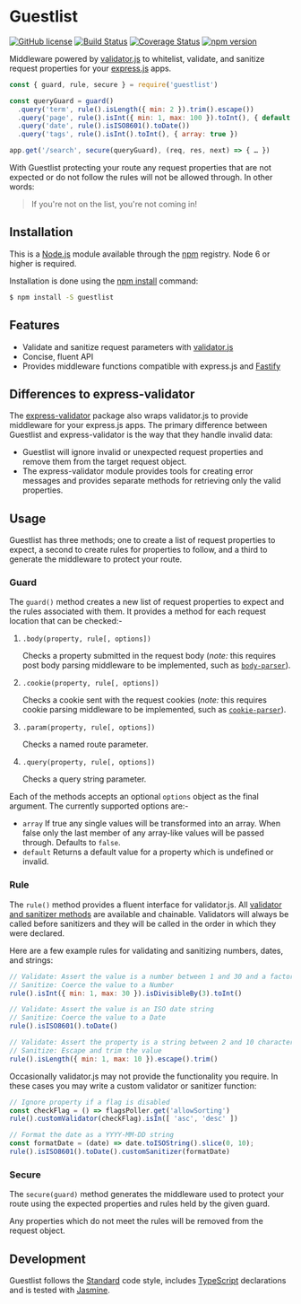 # Guestlist

[![GitHub license](https://img.shields.io/badge/license-MIT-blue.svg)](https://github.com/i-like-robots/guestlist/blob/master/LICENSE) [![Build Status](https://travis-ci.org/i-like-robots/guestlist.svg?branch=master)](https://travis-ci.org/i-like-robots/guestlist) [![Coverage Status](https://coveralls.io/repos/github/i-like-robots/guestlist/badge.svg?branch=master)](https://coveralls.io/github/i-like-robots/guestlist) [![npm version](https://img.shields.io/npm/v/guestlist.svg?style=flat)](https://www.npmjs.com/package/guestlist)

Middleware powered by [validator.js] to whitelist, validate, and sanitize request properties for your [express.js] apps.

[validator.js]: https://www.npmjs.com/package/validator
[express.js]: https://expressjs.com/

```js
const { guard, rule, secure } = require('guestlist')

const queryGuard = guard()
  .query('term', rule().isLength({ min: 2 }).trim().escape())
  .query('page', rule().isInt({ min: 1, max: 100 }).toInt(), { default: 1 })
  .query('date', rule().isISO8601().toDate())
  .query('tags', rule().isInt().toInt(), { array: true })

app.get('/search', secure(queryGuard), (req, res, next) => { … })
```

With Guestlist protecting your route any request properties that are not expected or do not follow the rules will not be allowed through. In other words:

> If you're not on the list, you're not coming in!

## Installation

This is a [Node.js] module available through the [npm] registry. Node 6 or higher is required.

Installation is done using the [npm install] command:

```sh
$ npm install -S guestlist
```

[Node.js]: https://nodejs.org/
[npm]: http://npmjs.com/
[npm install]: https://docs.npmjs.com/getting-started/installing-npm-packages-locally

## Features

- Validate and sanitize request parameters with [validator.js]
- Concise, fluent API
- Provides middleware functions compatible with express.js and [Fastify]

[Fastify]: https://www.fastify.io/

## Differences to express-validator

The [express-validator] package also wraps validator.js to provide middleware for your express.js apps. The primary difference between Guestlist and express-validator is the way that they handle invalid data:

- Guestlist will ignore invalid or unexpected request properties and remove them from the target request object.
- The express-validator module provides tools for creating error messages and provides separate methods for retrieving only the valid properties.

[express-validator]: https://express-validator.github.io/docs/

## Usage

Guestlist has three methods; one to create a list of request properties to expect, a second to create rules for properties to follow, and a third to generate the middleware to protect your route.

### Guard

The `guard()` method creates a new list of request properties to expect and the rules associated with them. It provides a method for each request location that can be checked:-

1. `.body(property, rule[, options])`

    Checks a property submitted in the request body (_note:_ this requires post body parsing middleware to be implemented, such as [`body-parser`](https://www.npmjs.com/package/body-parser)).

2. `.cookie(property, rule[, options])`

    Checks a cookie sent with the request cookies (_note:_ this requires cookie parsing middleware to be implemented, such as [`cookie-parser`](https://www.npmjs.com/package/cookie-parser)).

3. `.param(property, rule[, options])`

    Checks a named route parameter.

4. `.query(property, rule[, options])`

    Checks a query string parameter.

Each of the methods accepts an optional `options` object as the final argument. The currently supported options are:-

- `array` If true any single values will be transformed into an array. When false only the last member of any array-like values will be passed through. Defaults to `false`.
- `default` Returns a default value for a property which is undefined or invalid.

### Rule

The `rule()` method provides a fluent interface for validator.js. All [validator and sanitizer methods][methods] are available and chainable. Validators will always be called before sanitizers and they will be called in the order in which they were declared.

Here are a few example rules for validating and sanitizing numbers, dates, and strings:

```js
// Validate: Assert the value is a number between 1 and 30 and a factor of 3
// Sanitize: Coerce the value to a Number
rule().isInt({ min: 1, max: 30 }).isDivisibleBy(3).toInt()

// Validate: Assert the value is an ISO date string
// Sanitize: Coerce the value to a Date
rule().isISO8601().toDate()

// Validate: Assert the property is a string between 2 and 10 characters
// Sanitize: Escape and trim the value
rule().isLength({ min: 1, max: 10 }).escape().trim()
```

Occasionally validator.js may not provide the functionality you require. In these cases you may write a custom validator or sanitizer function:

```js
// Ignore property if a flag is disabled
const checkFlag = () => flagsPoller.get('allowSorting')
rule().customValidator(checkFlag).isIn([ 'asc', 'desc' ])

// Format the date as a YYYY-MM-DD string
const formatDate = (date) => date.toISOString().slice(0, 10);
rule().isISO8601().toDate().customSanitizer(formatDate)
```

[methods]: https://www.npmjs.com/package/validator#validators

### Secure

The `secure(guard)` method generates the middleware used to protect your route using the expected properties and rules held by the given guard.

Any properties which do not meet the rules will be removed from the request object.

## Development

Guestlist follows the [Standard] code style, includes [TypeScript] declarations and is tested with [Jasmine].

[TypeScript]: https://www.typescriptlang.org/
[Standard]: https://standardjs.com/
[Jasmine]: http://jasmine.github.io/
